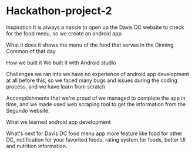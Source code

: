 # Hackathon-project-2

Inspiration
It is always a hassle to open up the Davis DC website to check for the food menu, so we create an android app

What it does
it shows the menu of the food that serves in the Dinning Common of that day

How we built it
We built it with Android studio

Challenges we ran into
we have no experience of android app development at all before this, so we faced many bugs and issues during the coding process, and we have learn from scratch

Accomplishments that we're proud of
we managed to complete the app in time, and we made used web scraping tool to get the information from the Segundo website.

What we learned
android app development

What's next for Davis DC food menu app
more feature like food for other DC, notification for your favorited foods, rating system for foods, better UI and nutrition information.
